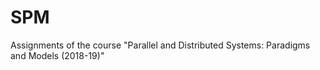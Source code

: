 # SPM

Assignments of the course "Parallel and Distributed Systems: Paradigms and Models (2018-19)"

